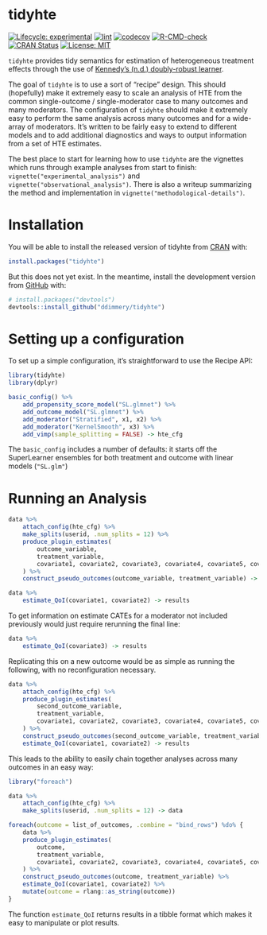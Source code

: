 
<!-- README.md is generated from README.Rmd. Please edit that file -->

# tidyhte

<!-- badges: start -->

[![Lifecycle:
experimental](https://img.shields.io/badge/lifecycle-experimental-orange.svg)](https://lifecycle.r-lib.org/articles/stages.html#experimental)
[![lint](https://github.com/ddimmery/tidyhte/actions/workflows/lint.yaml/badge.svg)](https://github.com/ddimmery/tidyhte/actions/workflows/lint.yaml)
[![codecov](https://codecov.io/gh/ddimmery/tidyhte/branch/main/graph/badge.svg?token=AHT3X4S2KQ)](https://codecov.io/gh/ddimmery/tidyhte)
[![R-CMD-check](https://github.com/ddimmery/tidyhte/actions/workflows/R-CMD-check.yaml/badge.svg)](https://github.com/ddimmery/tidyhte/actions/workflows/R-CMD-check.yaml)
[![CRAN
Status](https://www.r-pkg.org/badges/version/tidyhte)](https://cran.r-project.org/package=tidyhte)
[![License:
MIT](https://img.shields.io/badge/License-MIT-yellow.svg)](https://opensource.org/licenses/MIT)
<!-- badges: end -->

`tidyhte` provides tidy semantics for estimation of heterogeneous
treatment effects through the use of [Kennedy’s (n.d.) doubly-robust
learner](https://arxiv.org/abs/2004.14497).

The goal of `tidyhte` is to use a sort of “recipe” design. This should
(hopefully) make it extremely easy to scale an analysis of HTE from the
common single-outcome / single-moderator case to many outcomes and many
moderators. The configuration of `tidyhte` should make it extremely easy
to perform the same analysis across many outcomes and for a wide-array
of moderators. It’s written to be fairly easy to extend to different
models and to add additional diagnostics and ways to output information
from a set of HTE estimates.

The best place to start for learning how to use `tidyhte` are the
vignettes which runs through example analyses from start to finish:
`vignette("experimental_analysis")` and
`vignette("observational_analysis")`. There is also a writeup
summarizing the method and implementation in
`vignette("methodological-details")`.

# Installation

You will be able to install the released version of tidyhte from
[CRAN](https://CRAN.R-project.org) with:

``` r
install.packages("tidyhte")
```

But this does not yet exist. In the meantime, install the development
version from [GitHub](https://github.com/) with:

``` r
# install.packages("devtools")
devtools::install_github("ddimmery/tidyhte")
```

# Setting up a configuration

To set up a simple configuration, it’s straightforward to use the Recipe
API:

``` r
library(tidyhte)
library(dplyr)

basic_config() %>%
    add_propensity_score_model("SL.glmnet") %>%
    add_outcome_model("SL.glmnet") %>%
    add_moderator("Stratified", x1, x2) %>%
    add_moderator("KernelSmooth", x3) %>%
    add_vimp(sample_splitting = FALSE) -> hte_cfg
```

The `basic_config` includes a number of defaults: it starts off the
SuperLearner ensembles for both treatment and outcome with linear models
(`"SL.glm"`)

# Running an Analysis

``` r
data %>%
    attach_config(hte_cfg) %>%
    make_splits(userid, .num_splits = 12) %>%
    produce_plugin_estimates(
        outcome_variable,
        treatment_variable,
        covariate1, covariate2, covariate3, covariate4, covariate5, covariate6
    ) %>%
    construct_pseudo_outcomes(outcome_variable, treatment_variable) -> data

data %>%
    estimate_QoI(covariate1, covariate2) -> results
```

To get information on estimate CATEs for a moderator not included
previously would just require rerunning the final line:

``` r
data %>%
    estimate_QoI(covariate3) -> results
```

Replicating this on a new outcome would be as simple as running the
following, with no reconfiguration necessary.

``` r
data %>%
    attach_config(hte_cfg) %>%
    produce_plugin_estimates(
        second_outcome_variable,
        treatment_variable,
        covariate1, covariate2, covariate3, covariate4, covariate5, covariate6
    ) %>%
    construct_pseudo_outcomes(second_outcome_variable, treatment_variable) %>%
    estimate_QoI(covariate1, covariate2) -> results
```

This leads to the ability to easily chain together analyses across many
outcomes in an easy way:

``` r
library("foreach")

data %>%
    attach_config(hte_cfg) %>%
    make_splits(userid, .num_splits = 12) -> data

foreach(outcome = list_of_outcomes, .combine = "bind_rows") %do% {
    data %>%
    produce_plugin_estimates(
        outcome,
        treatment_variable,
        covariate1, covariate2, covariate3, covariate4, covariate5, covariate6
    ) %>%
    construct_pseudo_outcomes(outcome, treatment_variable) %>%
    estimate_QoI(covariate1, covariate2) %>%
    mutate(outcome = rlang::as_string(outcome))
}
```

The function `estimate_QoI` returns results in a tibble format which
makes it easy to manipulate or plot results.
